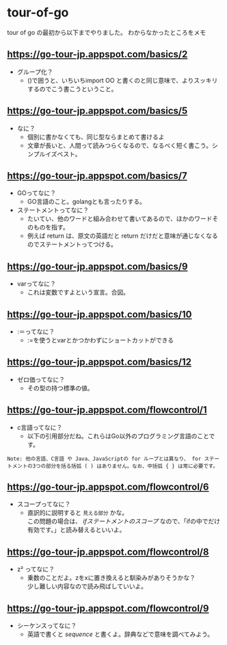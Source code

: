 # tour-of-go
tour of go の最初から以下までやりました。
わからなかったところをメモ

## https://go-tour-jp.appspot.com/basics/2
- グループ化？
  - ()で囲うと、いちいちimport OO と書くのと同じ意味で、よりスッキリするのでこう書こうということ。

## https://go-tour-jp.appspot.com/basics/5
- なに？
  - 個別に書かなくても、同じ型ならまとめて書けるよ
  - 文章が長いと、人間って読みつらくなるので、なるべく短く書こう。シンプルイズベスト。

## https://go-tour-jp.appspot.com/basics/7
- GOってなに？
  - GO言語のこと。golangとも言ったりする。
- ステートメントってなに？
  - たいてい、他のワードと組み合わせて書いてあるので、ほかのワードそのものを指す。
  - 例えば return は、原文の英語だと return だけだと意味が通じなくなるのでステートメントってつける。

## https://go-tour-jp.appspot.com/basics/9
- varってなに？
  - これは変数ですよという宣言。合図。

## https://go-tour-jp.appspot.com/basics/10
- :＝ってなに？
  - :=を使うとvarとかつかわずにショートカットができる

## https://go-tour-jp.appspot.com/basics/12
- ゼロ価ってなに？
  - その型の持つ標準の値。

## https://go-tour-jp.appspot.com/flowcontrol/1
- c言語ってなに？
  - 以下の引用部分だね。これらはGo以外のプログラミング言語のことです。
```text
Note: 他の言語、C言語 や Java、JavaScriptの for ループとは異なり、 for ステートメントの3つの部分を括る括弧 ( ) はありません。なお、中括弧 { } は常に必要です。
```

## https://go-tour-jp.appspot.com/flowcontrol/6
- スコープってなに？
  - 直訳的に説明すると `見える部分` かな。  
  この問題の場合は、 _ifステートメントのスコープ_ なので、「ifの中でだけ有効です。」と読み替えるといいよ。

## https://go-tour-jp.appspot.com/flowcontrol/8              
- z² ってなに？
  - 乗数のことだよ。zをxに置き換えると馴染みがありそうかな？  
  少し難しい内容なので読み飛ばしていいよ。

## https://go-tour-jp.appspot.com/flowcontrol/9
- シーケンスってなに？
  - 英語で書くと _sequence_ と書くよ。辞典などで意味を調べてみよう。
